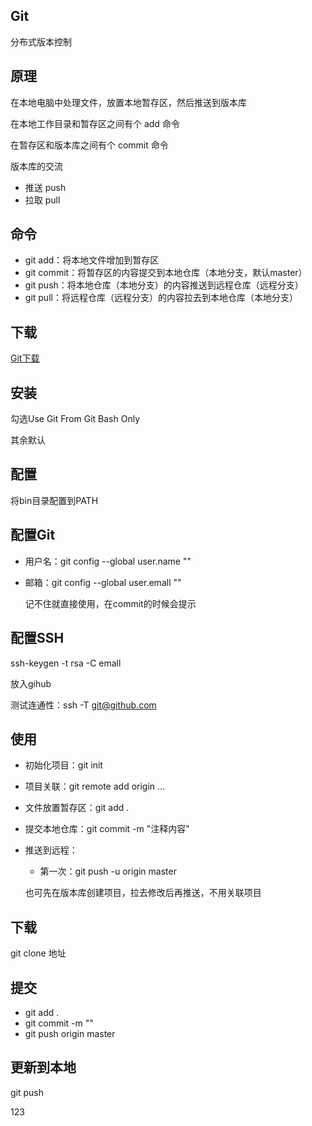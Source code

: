 ## Git

分布式版本控制

## 原理

在本地电脑中处理文件，放置本地暂存区，然后推送到版本库

在本地工作目录和暂存区之间有个 add 命令

在暂存区和版本库之间有个 commit 命令

版本库的交流
  * 推送 push
  * 拉取 pull

## 命令

* git add：将本地文件增加到暂存区
* git commit：将暂存区的内容提交到本地仓库（本地分支，默认master）
* git push：将本地仓库（本地分支）的内容推送到远程仓库（远程分支）
* git pull：将远程仓库（远程分支）的内容拉去到本地仓库（本地分支）

## 下载
[Git下载](https://github.com/git-for-windows/git/releases/)

## 安装

勾选Use Git From Git Bash Only

其余默认

## 配置

将bin目录配置到PATH

## 配置Git

* 用户名：git config --global user.name ""

* 邮箱：git config --global user.emall ""

  记不住就直接使用，在commit的时候会提示

## 配置SSH

ssh-keygen -t rsa -C emall

放入gihub

测试连通性：ssh -T git@github.com

## 使用

* 初始化项目：git init
* 项目关联：git remote add origin ...
* 文件放置暂存区：git add .
* 提交本地仓库：git commit -m "注释内容"
* 推送到远程：
   * 第一次：git push -u origin master
   
   也可先在版本库创建项目，拉去修改后再推送，不用关联项目

## 下载

git clone 地址

## 提交

* git add .
* git commit -m ""
* git push origin master

## 更新到本地

git push



123
